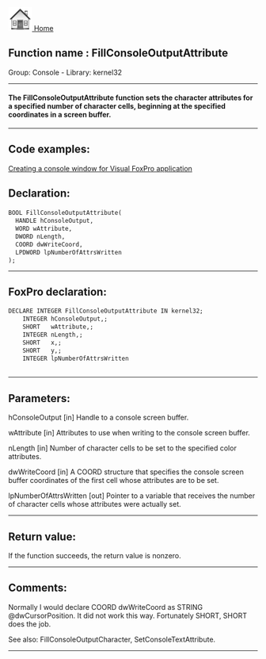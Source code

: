 [<img src="../../images/home.png"> Home ](https://github.com/VFPX/Win32API)  

## Function name : FillConsoleOutputAttribute
Group: Console - Library: kernel32    
***  


#### The FillConsoleOutputAttribute function sets the character attributes for a specified number of character cells, beginning at the specified coordinates in a screen buffer.
***  


## Code examples:
[Creating a console window for Visual FoxPro application](../../samples/sample_474.md)  

## Declaration:
```foxpro  
BOOL FillConsoleOutputAttribute(
  HANDLE hConsoleOutput,
  WORD wAttribute,
  DWORD nLength,
  COORD dwWriteCoord,
  LPDWORD lpNumberOfAttrsWritten
);  
```  
***  


## FoxPro declaration:
```foxpro  
DECLARE INTEGER FillConsoleOutputAttribute IN kernel32;
	INTEGER hConsoleOutput,;
	SHORT   wAttribute,;
	INTEGER nLength,;
	SHORT   x,;
	SHORT   y,;
	INTEGER lpNumberOfAttrsWritten
  
```  
***  


## Parameters:
hConsoleOutput 
[in] Handle to a console screen buffer.

wAttribute 
[in] Attributes to use when writing to the console screen buffer. 

nLength 
[in] Number of character cells to be set to the specified color attributes. 

dwWriteCoord 
[in] A COORD structure that specifies the console screen buffer coordinates of the first cell whose attributes are to be set. 

lpNumberOfAttrsWritten 
[out] Pointer to a variable that receives the number of character cells whose attributes were actually set.   
***  


## Return value:
If the function succeeds, the return value is nonzero.  
***  


## Comments:
Normally I would declare COORD dwWriteCoord as STRING @dwCursorPosition. It did not work this way. Fortunately SHORT, SHORT does the job.  
  
See also: FillConsoleOutputCharacter, SetConsoleTextAttribute.  
  
***  

